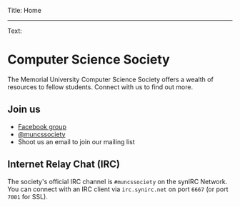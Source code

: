 Title: Home

----

Text: 

# Computer Science Society

The Memorial University Computer Science Society offers a wealth of resources to fellow students.
Connect with us to find out more.

## Join us

- [Facebook group](https://www.facebook.com/groups/2202189009/)
- [@muncssociety](https://twitter.com/muncssociety)
- Shoot us an email to join our mailing list

## Internet Relay Chat (IRC)

The society's official IRC channel is `#muncssociety` on the synIRC Network. You can connect with an IRC client via `irc.synirc.net` on port `6667` (or port `7001` for SSL).
